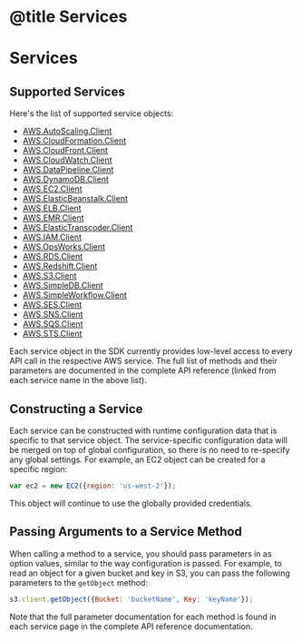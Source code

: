 # @title Services

# Services

## Supported Services

Here's the list of supported service objects:

* [AWS.AutoScaling.Client](http://docs.amazonwebservices.com/AWSJavaScriptSDK/latest/frames.html#!http%3A//docs.amazonwebservices.com/AWSJavaScriptSDK/latest/AWS/AutoScaling/Client.html)
* [AWS.CloudFormation.Client](http://docs.amazonwebservices.com/AWSJavaScriptSDK/latest/frames.html#!http%3A//docs.amazonwebservices.com/AWSJavaScriptSDK/latest/AWS/CloudFormation/Client.html)
* [AWS.CloudFront.Client](http://docs.amazonwebservices.com/AWSJavaScriptSDK/latest/frames.html#!http%3A//docs.amazonwebservices.com/AWSJavaScriptSDK/latest/AWS/CloudFront/Client.html)
* [AWS.CloudWatch.Client](http://docs.amazonwebservices.com/AWSJavaScriptSDK/latest/frames.html#!http%3A//docs.amazonwebservices.com/AWSJavaScriptSDK/latest/AWS/CloudWatch/Client.html)
* [AWS.DataPipeline.Client](http://docs.amazonwebservices.com/AWSJavaScriptSDK/latest/frames.html#!http%3A//docs.amazonwebservices.com/AWSJavaScriptSDK/latest/AWS/DataPipeline/Client.html)
* [AWS.DynamoDB.Client](http://docs.amazonwebservices.com/AWSJavaScriptSDK/latest/frames.html#!http%3A//docs.amazonwebservices.com/AWSJavaScriptSDK/latest/AWS/DynamoDB/Client.html)
* [AWS.EC2.Client](http://docs.amazonwebservices.com/AWSJavaScriptSDK/latest/frames.html#!http%3A//docs.amazonwebservices.com/AWSJavaScriptSDK/latest/AWS/EC2/Client.html)
* [AWS.ElasticBeanstalk.Client](http://docs.amazonwebservices.com/AWSJavaScriptSDK/latest/frames.html#!http%3A//docs.amazonwebservices.com/AWSJavaScriptSDK/latest/AWS/ElasticBeanstalk/Client.html)
* [AWS.ELB.Client](http://docs.amazonwebservices.com/AWSJavaScriptSDK/latest/frames.html#!http%3A//docs.amazonwebservices.com/AWSJavaScriptSDK/latest/AWS/ELB/Client.html)
* [AWS.EMR.Client](http://docs.amazonwebservices.com/AWSJavaScriptSDK/latest/frames.html#!http%3A//docs.amazonwebservices.com/AWSJavaScriptSDK/latest/AWS/EMR/Client.html)
* [AWS.ElasticTranscoder.Client](http://docs.amazonwebservices.com/AWSJavaScriptSDK/latest/frames.html#!http%3A//docs.amazonwebservices.com/AWSJavaScriptSDK/latest/AWS/ElasticTranscoder/Client.html)
* [AWS.IAM.Client](http://docs.amazonwebservices.com/AWSJavaScriptSDK/latest/frames.html#!http%3A//docs.amazonwebservices.com/AWSJavaScriptSDK/latest/AWS/IAM/Client.html)
* [AWS.OpsWorks.Client](http://docs.amazonwebservices.com/AWSJavaScriptSDK/latest/frames.html#!http%3A//docs.amazonwebservices.com/AWSJavaScriptSDK/latest/AWS/OpsWorks/Client.html)
* [AWS.RDS.Client](http://docs.amazonwebservices.com/AWSJavaScriptSDK/latest/frames.html#!http%3A//docs.amazonwebservices.com/AWSJavaScriptSDK/latest/AWS/RDS/Client.html)
* [AWS.Redshift.Client](http://docs.amazonwebservices.com/AWSJavaScriptSDK/latest/frames.html#!http%3A//docs.amazonwebservices.com/AWSJavaScriptSDK/latest/AWS/Redshift/Client.html)
* [AWS.S3.Client](http://docs.amazonwebservices.com/AWSJavaScriptSDK/latest/frames.html#!http%3A//docs.amazonwebservices.com/AWSJavaScriptSDK/latest/AWS/S3/Client.html)
* [AWS.SimpleDB.Client](http://docs.amazonwebservices.com/AWSJavaScriptSDK/latest/frames.html#!http%3A//docs.amazonwebservices.com/AWSJavaScriptSDK/latest/AWS/SimpleDB/Client.html)
* [AWS.SimpleWorkflow.Client](http://docs.amazonwebservices.com/AWSJavaScriptSDK/latest/frames.html#!http%3A//docs.amazonwebservices.com/AWSJavaScriptSDK/latest/AWS/SimpleWorkflow/Client.html)
* [AWS.SES.Client](http://docs.amazonwebservices.com/AWSJavaScriptSDK/latest/frames.html#!http%3A//docs.amazonwebservices.com/AWSJavaScriptSDK/latest/AWS/SES/Client.html)
* [AWS.SNS.Client](http://docs.amazonwebservices.com/AWSJavaScriptSDK/latest/frames.html#!http%3A//docs.amazonwebservices.com/AWSJavaScriptSDK/latest/AWS/SNS/Client.html)
* [AWS.SQS.Client](http://docs.amazonwebservices.com/AWSJavaScriptSDK/latest/frames.html#!http%3A//docs.amazonwebservices.com/AWSJavaScriptSDK/latest/AWS/SQS/Client.html)
* [AWS.STS.Client](http://docs.amazonwebservices.com/AWSJavaScriptSDK/latest/frames.html#!http%3A//docs.amazonwebservices.com/AWSJavaScriptSDK/latest/AWS/STS/Client.html)

Each service object in the SDK currently provides low-level access to every
API call in the respective AWS service. The full list of methods and their
parameters are documented in the complete API reference (linked from each
service name in the above list).

## Constructing a Service

Each service can be constructed with runtime configuration data that is
specific to that service object. The service-specific configuration data
will be merged on top of global configuration, so there is no need to
re-specify any global settings. For example, an EC2 object can be created
for a specific region:

```js
var ec2 = new EC2({region: 'us-west-2'});
```

This object will continue to use the globally provided credentials.

## Passing Arguments to a Service Method

When calling a method to a service, you should pass parameters in as
option values, similar to the way configuration is passed.
For example, to read an object for a given bucket and key in S3, you
can pass the following parameters to the `getObject` method:

```js
s3.client.getObject({Bucket: 'bucketName', Key: 'keyName'});
```

Note that the full parameter documentation for each method is found
in each service page in the complete API reference documentation.
